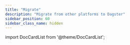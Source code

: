 ```yaml
---
title: "Migrate"
description: "Migrate from other platforms to Dagster"
sidebar_position: 60
sidebar_class_name: hidden
---
```


import DocCardList from '@theme/DocCardList';

<DocCardList />
